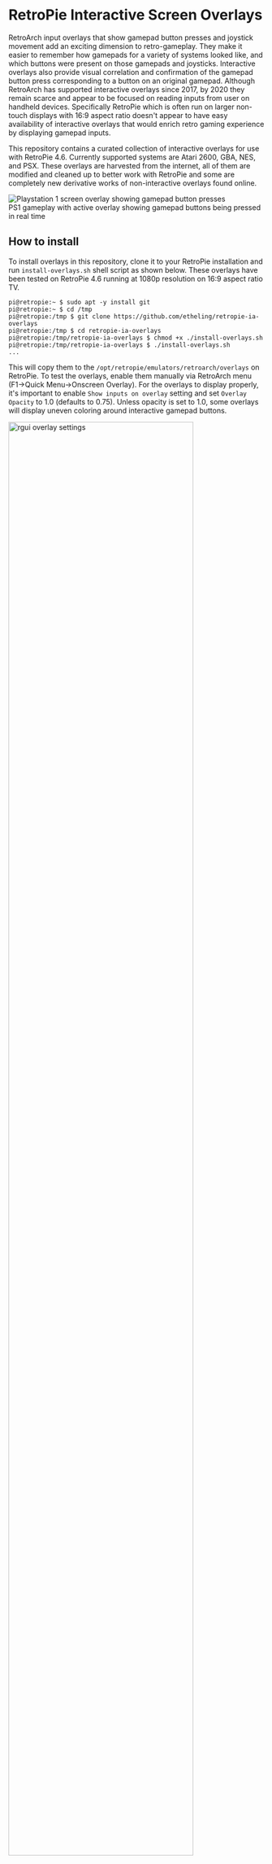 # RetroPie Interactive Screen Overlays

RetroArch input overlays that show gamepad button presses and joystick movement add an exciting dimension to retro-gameplay. They make it easier to remember how gamepads for a variety of systems looked like, and which buttons were present on those gamepads and joysticks. Interactive overlays also provide visual correlation and confirmation of the gamepad button press corresponding to a button on an original gamepad. Although RetroArch has supported interactive overlays since 2017, by 2020 they remain scarce and appear to be focused on reading inputs from user on handheld devices. Specifically RetroPie which is often run on larger non-touch displays with 16:9 aspect ratio doesn't appear to have easy availability of interactive overlays that would enrich retro gaming experience by displaying gamepad inputs. 

This repository contains a curated collection of interactive overlays for use with RetroPie 4.6. Currently supported systems are Atari 2600, GBA, NES, and PSX. These overlays are harvested from the internet, all of them are modified and cleaned up to better work with RetroPie and some are completely new derivative works of non-interactive overlays found online.
  
<img src="images/psx-overlay.png" alt="Playstation 1 screen overlay showing gamepad button presses"/><br/>
PS1 gameplay with active overlay showing gamepad buttons being pressed in real time

## How to install

To install overlays in this repository, clone it to your RetroPie installation and run `install-overlays.sh` shell script as shown below. These overlays have been tested on RetroPie 4.6 running at 1080p resolution on 16:9 aspect ratio TV.

```
pi@retropie:~ $ sudo apt -y install git
pi@retropie:~ $ cd /tmp
pi@retropie:/tmp $ git clone https://github.com/etheling/retropie-ia-overlays
pi@retropie:/tmp $ cd retropie-ia-overlays
pi@retropie:/tmp/retropie-ia-overlays $ chmod +x ./install-overlays.sh
pi@retropie:/tmp/retropie-ia-overlays $ ./install-overlays.sh
...
```

This will copy them to the `/opt/retropie/emulators/retroarch/overlays` on RetroPie. To test the overlays, enable them manually via RetroArch menu (F1->Quick Menu->Onscreen Overlay). For the overlays to display properly, it's important to enable `Show inputs on overlay` setting and set `Overlay Opacity` to 1.0 (defaults to 0.75). Unless opacity is set to 1.0, some overlays will display uneven coloring around interactive gamepad buttons.

<img src="images/rgui.png" width="85%" alt="rgui overlay settings"/>

To load these overlays automatically, do it via systems specific RetroArch config files. Below is a sample on how to do this for Atari 2600 via `/opt/retropie/configs/atari2600/retroarch.cfg`. Overlays chapter includes configuration changes required for each system, including viewport or shader changes that may be required by a specific overlay. 

```
pi@retropie:~ $ tail -8 /opt/retropie/configs/atari2600/retroarch.cfg
## Overlay old TV
input_overlay_enable = "true"
input_overlay = "/opt/retropie/emulators/retroarch/overlays/ia-atari2600-tv.cfg"
input_overlay_show_physical_inputs = "true"
input_overlay_opacity = "1.000000"
input_overlay_scale = "1.000000"

#include "/opt/retropie/configs/all/retroarch.cfg"
```

These overlays are built in such a way that overlay directory `/opt/retropie/emulators/retroarch/overlays` will contain a .cfg file for each interactive overlay, and then assets for each overlay are placed in the subdirectory corresponding to the .cfg filename (e.g. ./ia-ps1/ for ./ia-ps1.cfg) . This is done to avoid cluttering the overlay directory with a number of .png files with potentially conflicting names.

## Overlays

These overlays are intended for RetroPie setups with 16:9 aspect ratio TV running at 1080p resolution. They have been created for and tested with RetroPie 4.6. 

They are derivative works of overlay configurations, screens and icons made by others. Each section below provides links to the original source where artwork was found online. If you're the author of these graphics, and don't want them to be used here, please submit a pull request and ask me to remove your works. For any planned usage that might be commercial in nature, contact original authors of artwork.

Psx overlay uses the most comprehensive set of RetroArch screen overlay features. It and other overlays here are hopefully useful as examples of how to create interactive screen overlays for RetroPie.

### Atari 2600 overlay

This overlay (`ia-atari2600-tv.cfg`) is based on 'TV overlay' posted to [RetroPie forums](https://retropie.org.uk/forum/topic/13408/tv-overlay). It has been modified to include an Atari joystick at the lower left corner that will display fire button presses and d-pad up,down,left and right events. It has also been slightly altered to match Atari 2600 view port in RetroPie 4.6 default configuration.

<img src="images/atari2600-overlay.png" alt="atari 2600 interactive overlay"/>

To load this overlay, add following lines to the Atari2600 RetroArch config at `/opt/retropie/configs/atari2600/retroarch.cfg` or enable it manually via rgui:

```
## Overlay old TV
input_overlay_enable = "true"
input_overlay = "/opt/retropie/emulators/retroarch/overlays/ia-atari2600-tv.cfg"
input_overlay_show_physical_inputs = "true"
input_overlay_opacity = "1.000000"
input_overlay_scale = "1.000000"
```

Other Atari 2600 joystick graphics that can be useful in creating interactive overlays: [#1](https://www.pngegg.com/en/png-zpqbt), [#2](https://www.pngegg.com/en/png-bxpyz).

### GBA (Gameboy advance) overlay

GBA overlay (`ia-gba-purple.cfg`) is based on overlay available [here](http://thatlostpacket.com/retrogbaoverlay.html). It has been modified to remove 'fast forward' 'button' and to create 'pressed button feel' for buttons. <!-- Gimp, increasing buttons contrast by 40% -->
 
 <img src="images/gba-overlay.png" alt="GBA interactive overlay "/>
 
 To load this overlay, and to also properly set display port size to fit the overlay and enable GBA color palette shaders, add following lines to the gba RetroArch config at `/opt/retropie/configs/gba/retroarch.cfg` or enable it manually via rgui:
 
 ```
input_overlay_enable = "true"
input_overlay = "/opt/retropie/emulators/retroarch/overlays/ia-gba-purple.cfg"
input_overlay_opacity = "1.000000"
input_overlay_scale = "1.000000"
input_overlay_show_physical_inputs = "true"

## https://retropie.org.uk/forum/topic/19598/custom-viewport-problem-retroarch-1-7-5/3
## match input overlay; menu edit via F1 -> settings -> video -> scaling
aspect_ratio_index = "23"
custom_viewport_width = "1260" 
custom_viewport_height = "840"
custom_viewport_x = "330"
custom_viewport_y = "120"

## Enable GBA color scheme
video_shader_enable = true
video_shader_dir = "/opt/retropie/emulators/retroarch/shader/"
video_shader = “/opt/retropie/emulators/retroarch/shader/gba-color.glslp” 
 ```


### NES (Nintendo Entertainment System) overlay

This overlay (`ia-nes.cfg`) is based on the interactive NES overlay found from RetroArch [overlay documentation](https://github.com/libretro/common-overlays/tree/master/borders/nes-anim-border). 

 <img src="images/nes-overlay.png" alt="NES interactive overlay "/>
 
To load this overlay, add following lines to the NES RetroArch config at `/opt/retropie/configs/nes/retroarch.cfg` or enable it manually via rgui:

```
## Overlay old TV
input_overlay_enable = "true"
input_overlay = "/opt/retropie/emulators/retroarch/overlays/ia-nes.cfg"
input_overlay_show_physical_inputs = "true"
input_overlay_opacity = "1.000000"
input_overlay_scale = "1.000000"
```

NOTE: https://www.pngegg.com/en/png-yqsic (other gamepad for use with NES overlays)

### Playstation 1 overlay

This overlay (`ia-ps1.cfg`) is based on an excellent example of interactive PS1 controller overlay found from [RetroArch forums](https://github.com/libretro/RetroArch/issues/5214). It has been edited lightly to make it work in RetroPie (original only works in Windows due to path issues), and Playstation 1 'themed' side panels with PS logo and console icon have been added. This is the most complete and complex overlay in this set and has a placeholder for all the Xbox gamepad buttons (except for the XBox button). Specifically it properly displays analog stick movements. 

<img src="images/psx-overlay.png" alt="Playstation1 active overlay"/>

To load this overlay, add following lines to the psx RetroArch config at `/opt/retropie/configs/psx/retroarch.cfg` or enable it manually via rgui:

```
input_overlay_enable = "true"
input_overlay = "/opt/retropie/emulators/retroarch/overlays/ia-ps1.cfg"
input_overlay_opacity = "1.000000"
input_overlay_scale = "1.000000"
input_overlay_show_physical_inputs = "true"
```

## Getting started with creating RetroArch interactive overlays [for use with RetroPie]

To get started read [RetroArch screen overlays](https://docs.libretro.com/guides/libretro-overlays/) system documentation and developer documentation pertaining to [show inputs on overlay](https://docs.libretro.com/development/retroarch/input/overlay/) features. To create interactive overlays [RetroArch Overlay Editor](https://www.libretro.com/index.php/retroarch-overlay-editor-create-and-edit-your-own-overlays-easily-now-available-for-free/) will greatly simplify the process. Although it appears it's not always possible to create a finished active overlay with it, it will get you there most of the way and be invaluable in being able to extract 'button press'-areas from the overlay background. Indeed it appears that overlay editor is more geared towards creating overlays that can be used in handheld devices to read in user input, rather than ones that would be used to display gamepad events in RetroPie-type environments. As of June 2020, only pre-compiled Windows binary for the Overlay Editor is provided.

Please note that this section is not a comprehensive guide to creating an active overlay, but rather presents high level steps to take to create an interactive overlay. Overlays in this repository should be used as an additional reference on how to build one. If there are alternative ways to create active overlays, please submit a pull request with the information.

<img src="images/retroarch-overlay-editor.png" alt="XX" width="95%"/>

### Steps to create interactive overlay with RetroArch Overlay Editor

Approximately following steps are required to build interactive overlay for RetroPie with RetroArch overlay editor:

1. Start RetroArch overlay editor and set asset sizes: `Actions -> Set Canvas Size -> 1920, 1080`.
2. Add background image as a layer image (NOT as a background)
3. Add objects for each button that you wish to make active: `Actions -> Add Object (+)`
4. Size them appropriately and make them square objects `Actions -> Set Square Object(s) (S))
5. Fit objects on the buttons so that they don't overlap and that they stay out of emulator display area
6. Name objects to map them to gamepad buttons. See [RetroArch documentation](https://docs.libretro.com/development/retroarch/input/overlay/) and e.g. ia-ps1.cfg.
7. Extract images for buttons from background: `Actions -> Pluck Object(s) Image from Layer Image` (these will overlay background)
9. Save configuration in Overlay Editor making sure assets are saved/created for each button
8. Go to Gimp, PS, etc. and edit a copy of background image to make all buttons etc. pressed (this image will be overlayed by extracted buttons)
10. Edit saved overlay configuration to change background to the one with pressed button look
11. Test and manually clean up overlay configuration

Of all the steps outlined above, it appears that steps 10 and 11 can take a lot of time and overlay configuration is likely to require manual changes before it will behave as expected. After some experimentation, what appears to work best is that displaying button presses on the overlay is done in a subtle enough manner as not to distract from the gameplay. 


## Future work

- Test what happens when used in 4k, 720p resolutions (now only 1080p tested)
- Genesis overlay - gamepad https://www.pngegg.com/en/png-fmvvn
- Test overlay for various overlay framework features
- Fix screenshots



